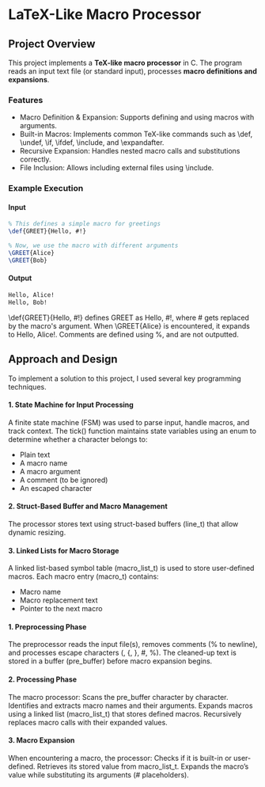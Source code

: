 # LaTeX-Like Macro Processor

## Project Overview

This project implements a **TeX-like macro processor** in C. The program reads an input text file (or standard input), processes **macro definitions and expansions**.

### Features
- Macro Definition & Expansion: Supports defining and using macros with arguments.
- Built-in Macros: Implements common TeX-like commands such as \def, \undef, \if, \ifdef, \include, and \expandafter.
- Recursive Expansion: Handles nested macro calls and substitutions correctly.
- File Inclusion: Allows including external files using \include.

### Example Execution

#### Input
```tex
% This defines a simple macro for greetings
\def{GREET}{Hello, #!} 

% Now, we use the macro with different arguments
\GREET{Alice}
\GREET{Bob}
```
#### Output
```tex
Hello, Alice!
Hello, Bob!
```
\def{GREET}{Hello, #!} defines GREET as Hello, #!, where # gets replaced by the macro's argument. When \GREET{Alice} is encountered, it expands to Hello, Alice!. 
Comments are defined using %, and are not outputted.

## Approach and Design

To implement a solution to this project, I used several key programming techniques.

#### 1. State Machine for Input Processing
A finite state machine (FSM) was used to parse input, handle macros, and track context. The tick() function maintains state variables using an enum to determine whether a character belongs to:
- Plain text
- A macro name
- A macro argument
- A comment (to be ignored)
- An escaped character

#### 2. Struct-Based Buffer and Macro Management
The processor stores text using struct-based buffers (line_t) that allow dynamic resizing.

#### 3. Linked Lists for Macro Storage
A linked list-based symbol table (macro_list_t) is used to store user-defined macros. Each macro entry (macro_t) contains:
- Macro name
- Macro replacement text
- Pointer to the next macro

#### 1. Preprocessing Phase
The preprocessor reads the input file(s), removes comments (% to newline), and processes escape characters (\, {, }, #, %).
The cleaned-up text is stored in a buffer (pre_buffer) before macro expansion begins.
#### 2. Processing Phase
The macro processor:
Scans the pre_buffer character by character.
Identifies and extracts macro names and their arguments.
Expands macros using a linked list (macro_list_t) that stores defined macros.
Recursively replaces macro calls with their expanded values.
#### 3. Macro Expansion
When encountering a macro, the processor:
Checks if it is built-in or user-defined.
Retrieves its stored value from macro_list_t.
Expands the macro’s value while substituting its arguments (# placeholders).


